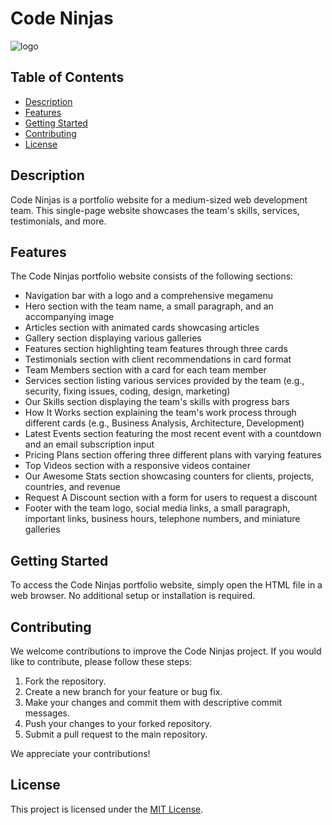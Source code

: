 # Code Ninjas

![logo](https://i.imgur.com/TAdsVaV.png)

## Table of Contents
- [Description](#description)
- [Features](#features)
- [Getting Started](#getting-started)
- [Contributing](#contributing)
- [License](#license)

## Description 
Code Ninjas is a portfolio website for a medium-sized web development team. This single-page website showcases the team's skills, services, testimonials, and more.

## Features

The Code Ninjas portfolio website consists of the following sections:

- Navigation bar with a logo and a comprehensive megamenu
- Hero section with the team name, a small paragraph, and an accompanying image
- Articles section with animated cards showcasing articles
- Gallery section displaying various galleries
- Features section highlighting team features through three cards
- Testimonials section with client recommendations in card format
- Team Members section with a card for each team member
- Services section listing various services provided by the team (e.g., security, fixing issues, coding, design, marketing)
- Our Skills section displaying the team's skills with progress bars
- How It Works section explaining the team's work process through different cards (e.g., Business Analysis, Architecture, Development)
- Latest Events section featuring the most recent event with a countdown and an email subscription input
- Pricing Plans section offering three different plans with varying features
- Top Videos section with a responsive videos container
- Our Awesome Stats section showcasing counters for clients, projects, countries, and revenue
- Request A Discount section with a form for users to request a discount
- Footer with the team logo, social media links, a small paragraph, important links, business hours, telephone numbers, and miniature galleries

## Getting Started

To access the Code Ninjas portfolio website, simply open the HTML file in a web browser. No additional setup or installation is required.

## Contributing

We welcome contributions to improve the Code Ninjas project. If you would like to contribute, please follow these steps:

1. Fork the repository.
2. Create a new branch for your feature or bug fix.
3. Make your changes and commit them with descriptive commit messages.
4. Push your changes to your forked repository.
5. Submit a pull request to the main repository.

We appreciate your contributions!

## License

This project is licensed under the [MIT License](LICENSE).
